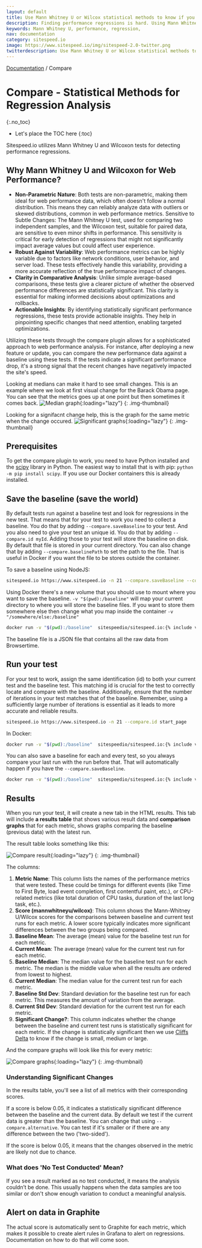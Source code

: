```yaml
---
layout: default
title: Use Mann Whitney U or Wilcox statistical methods to know if you have a regression.
description: Finding performance regressions is hard. Using Mann Whitney U/Wilcox can help you.
keywords: Mann Whitney U, performance, regression,
nav: documentation
category: sitespeed.io
image: https://www.sitespeed.io/img/sitespeed-2.0-twitter.png
twitterdescription: Use Mann Whitney U or Wilcox statistical methods to know if you have a regression.
---
```

[Documentation]({{site.baseurl}}/documentation/sitespeed.io/) / Compare

# Compare - Statistical Methods for Regression Analysis
{:.no_toc}

* Let's place the TOC here
{:toc}

Sitespeed.io utilizes Mann Whitney U and Wilcoxon tests for detecting performance regressions.

## Why Mann Whitney U and Wilcoxon for Web Performance?

* **Non-Parametric Nature**: Both tests are non-parametric, making them ideal for web performance data, which often doesn't follow a normal distribution. This means they can reliably analyze data with outliers or skewed distributions, common in web performance metrics.
Sensitive to Subtle Changes: The Mann Whitney U test, used for comparing two independent samples, and the Wilcoxon test, suitable for paired data, are sensitive to even minor shifts in performance. This sensitivity is critical for early detection of regressions that might not significantly impact average values but could affect user experience.
* **Robust Against Variability**: Web performance metrics can be highly variable due to factors like network conditions, user behavior, and server load. These tests effectively handle this variability, providing a more accurate reflection of the true performance impact of changes.
* **Clarity in Comparative Analysis**: Unlike simple average-based comparisons, these tests give a clearer picture of whether the observed performance differences are statistically significant. This clarity is essential for making informed decisions about optimizations and rollbacks.
* **Actionable Insights**: By identifying statistically significant performance regressions, these tests provide actionable insights. They help in pinpointing specific changes that need attention, enabling targeted optimizations.

Utilizing these tests through the compare plugin allows for a sophisticated approach to web performance analysis. For instance, after deploying a new feature or update, you can compare the new performance data against a baseline using these tests. If the tests indicate a significant performance drop, it's a strong signal that the recent changes have negatively impacted the site's speed.

Looking at medians can make it hard to see small changes. This is an example where we look at first visual change for the Barack Obama page. You can see that the metrics goes up at one point but then sometimes it comes back.
![Median graph]({{site.baseurl}}/img/median.png){:loading="lazy"}
{: .img-thumbnail}


Looking for a signifacnt change help, this is the graph for the same metric when the change occured.
![Significant graphs]({{site.baseurl}}/img/significant.png){:loading="lazy"}
{: .img-thumbnail}

## Prerequisites
To get the compare plugin to work, you need to have Python installed and the [scipy](https://scipy.org) library in Python. The easiest way to install that is with pip: `python -m pip install scipy`.  If you use our Docker containers this is already installed.

## Save the baseline (save the world)
By default tests run against a baseline test and look for regressions in the new test. That means that for your test to work you need to collect a baseline. You do that by adding `--compare.saveBaseline` to your test. And you also need to give your test an unique id. You do that by adding `--compare.id myId`. Adding those to your test will store the baseline on disk. By default that file is stored in your current directory. You can also change that by adding `--compare.baselinePath` to set the path to the file. That is useful in Docker if you want the file to be stores outside the container.

To save a baseline using NodeJS:

~~~bash
sitespeed.io https://www.sitespeed.io -n 21 --compare.saveBaseline --compare.id start_page
~~~

Using Docker there's a new volume that you should use to mount where you want to save the baseline. `-v "$(pwd):/baseline"` will map your current directory to where you will store the baseline files. If you want to store them somewhere else then change what you map inside the container `-v "/somewhere/else:/baseline"`

~~~bash
docker run -v "$(pwd):/baseline"  sitespeedio/sitespeed.io:{% include version/sitespeed.io.txt %}  https://www.sitespeed.io/ -n 21 --compare.saveBaseline --compare.id start_page --compare.baselinePath /baseline
~~~

The baseline file is a JSON file that contains all the raw data from Browsertime. 

## Run your test

For your test to work, assign the same identification (id) to both your current test and the baseline test. This matching id is crucial for the test to correctly locate and compare with the baseline. Additionally, ensure that the number of iterations in your test matches that of the baseline. Remember, using a sufficiently large number of iterations is essential as it leads to more accurate and reliable results.

~~~bash
sitespeed.io https://www.sitespeed.io -n 21 --compare.id start_page
~~~

In Docker:
~~~bash
docker run -v "$(pwd):/baseline"  sitespeedio/sitespeed.io:{% include version/sitespeed.io.txt %}  https://www.sitespeed.io/ -n 21 --compare.id start_page --compare.baselinePath /baseline
~~~

You can also save a baseline for each and every test, so you always compare your last run with the run before that. That will automatically happen if you have the `--compare.saveBaseline`.

~~~bash
docker run -v "$(pwd):/baseline"  sitespeedio/sitespeed.io:{% include version/sitespeed.io.txt %}  https://www.sitespeed.io/ -n 21 --compare.id start_page --compare.baselinePath /baseline --compare.saveBaseline
~~~

## Results

When you run your test, it will create a new tab in the HTML results. This tab will include **a results table** that shows various result data and **comparison graphs** that for each metric, shows graphs comparing the baseline (previous data) with the latest run.


The result table looks something like this:

![Compare result]({{site.baseurl}}/img/compare-table.jpg){:loading="lazy"}
{: .img-thumbnail}

The columns:
1. **Metric Name**: This column lists the names of the performance metrics that were tested. These could be timings for different events (like Time to First Byte, load event completion, first contentful paint, etc.), or CPU-related metrics (like total duration of CPU tasks, duration of the last long task, etc.).
2. **Score (mannwhitneyu/wilcox)**: This column shows the Mann-Whitney U/Wilcox scores for the comparisons between baseline and current test runs for each metric. A lower score typically indicates more significant differences between the two groups being compared.
3. **Baseline Mean**: The average (mean) value for the baseline test run for each metric.
4. **Current Mean**: The average (mean) value for the current test run for each metric.
5. **Baseline Median**: The median value for the baseline test run for each metric. The median is the middle value when all the results are ordered from lowest to highest.
6. **Current Median**: The median value for the current test run for each metric.
7. **Baseline Std Dev**: Standard deviation for the baseline test run for each metric. This measures the amount of variation from the average.
8. **Current Std Dev**: Standard deviation for the current test run for each metric.
9. **Significant Change?**: This column indicates whether the change between the baseline and current test runs is statistically significant for each metric.  If the change is statistically significant then we use [Cliffs Delta](https://en.wikipedia.org/wiki/Effect_size#Effect_size_for_ordinal_data) to know if the change is small, medium or large.


And the compare graphs will look like this for every metric:

![Compare graphs]({{site.baseurl}}/img/compare-graph.jpg){:loading="lazy"}
{: .img-thumbnail}

### Understanding Significant Changes

In the results table, you'll see a list of all metrics with their corresponding scores.

If a score is below 0.05, it indicates a statistically significant difference between the baseline and the current data. By default we test if the current data is greater than the baseline. You can change that using `--compare.alternative`. You can test if it's smaller or if there are any difference between the two ('two-sided'). 

If the score is below 0.05, it means that the changes observed in the metric are likely not due to chance.

### What does 'No Test Conducted' Mean?

If you see a result marked as no test conducted, it means the analysis couldn’t be done. This usually happens when the data samples are too similar or don't show enough variation to conduct a meaningful analysis.

## Alert on data in Graphite
The actual score is automatically sent to Graphite for each metric, which makes it possible to create alert rules in Grafana to alert on regressions. Documentation on how to do that will come soon.

